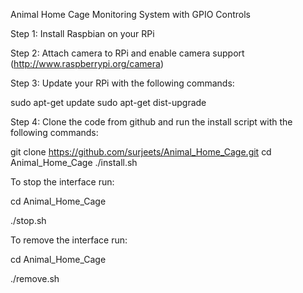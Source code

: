 Animal Home Cage Monitoring System with GPIO Controls

Step 1: Install Raspbian on your RPi

Step 2: Attach camera to RPi and enable camera support (http://www.raspberrypi.org/camera)

Step 3: Update your RPi with the following commands:

sudo apt-get update
sudo apt-get dist-upgrade

Step 4: Clone the code from github and run the install script with the following commands:

git clone https://github.com/surjeets/Animal_Home_Cage.git
cd Animal_Home_Cage
./install.sh

To stop the interface run:

cd Animal_Home_Cage

./stop.sh

To remove the interface run:

cd Animal_Home_Cage

./remove.sh
